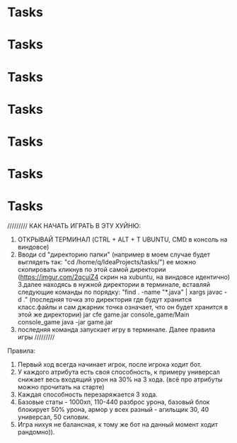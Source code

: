# Tasks
# Tasks
# Tasks
# Tasks
# Tasks
# Tasks
# Tasks

/////////
КАК НАЧАТЬ ИГРАТЬ В ЭТУ ХУЙНЮ:
1. ОТКРЫВАЙ ТЕРМИНАЛ (CTRL + ALT + T UBUNTU, CMD в консоль на виндовсе)
2. Вводи cd "директорию папки" (например в моем случае будет выглядеть так:
"cd /home/q/IdeaProjects/tasks/")
ее можно скопировать кликнув по этой самой директории
(https://imgur.com/2qcuiZ4 скрин на xubuntu, на виндовсе идентично)
3.далее находясь в нужной директории в терминале, вставляй следующие команды 
по порядку:
"find . -name "*.java" | xargs javac -d ." (последняя 
точка это директория где будут хранится класс.файлы и сам джарник
точка означает, что он будет хранится в этой же директории)
jar cfe game.jar console_game/Main console_game
java -jar game.jar
4. последняя команда запускает игру в терминале. Далее правила игры
/////////

Правила:
1. Первый ход всегда начинает игрок, после игрока ходит бот.
2. У каждого атрибута есть своя способность, к примеру универсал снижает весь
входящий урон на 30% на 3 хода. (всё про атрибуты можно прочитать на старте)
3. Каждая способность перезаряжается 3 хода.
4. Базовые статы - 1000хп, 110-440 разброс урона, 
базовый блок блокирует 50% урона, армор у всех разный - 
агильщик 30, 40 универсал, 50 силовик.
5. Игра нихуя не балансная, к тому же бот на данный момент ходит рандомно)).




